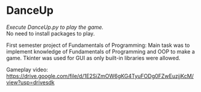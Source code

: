 # DanceUp

*Execute DanceUp.py to play the game.*  
No need to install packages to play.


First semester project of Fundamentals of Programming:
Main task was to implement knowledge of Fundamentals of Programming and OOP to make a game.
Tkinter was used for GUI as only built-in libraries were allowed.

Gameplay video:  
https://drive.google.com/file/d/1E2SiZmOW6gKG4TyuFODg0FZwEuzjjKcM/view?usp=drivesdk
